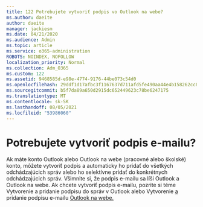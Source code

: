 ```yaml
---
title: 122 Potrebujete vytvoriť podpis vo Outlook na webe?
ms.author: daeite
author: daeite
manager: jackiesm
ms.date: 04/21/2020
ms.audience: Admin
ms.topic: article
ms.service: o365-administration
ROBOTS: NOINDEX, NOFOLLOW
localization_priority: Normal
ms.collection: Adm_O365
ms.custom: 122
ms.assetid: 9468585d-e98e-4774-9176-44be073c54d0
ms.openlocfilehash: 29ddf1d17afbc3f1167637d711afd5fe490aa44e4b158262cc891f0632c81c8c
ms.sourcegitcommit: b5f7da89a650d2915dc652449623c78be6247175
ms.translationtype: MT
ms.contentlocale: sk-SK
ms.lasthandoff: 08/05/2021
ms.locfileid: "53986060"
---
```

# <a name="need-to-create-an-email-signature"></a>Potrebujete vytvoriť podpis e-mailu?

Ak máte konto Outlook alebo Outlook na webe (pracovné alebo školské) konto, môžete vytvoriť podpis a automaticky ho pridať do všetkých odchádzajúcich správ alebo ho selektívne pridať do konkrétnych odchádzajúcich správ. Všimnite si, že podpis e-mailu sa líši Outlook a Outlook na webe. Ak chcete vytvoriť podpis e-mailu, pozrite si téme Vytvorenie a pridanie podpisu do správ v Outlook alebo Vytvorenie [a](https://support.office.com/article/8ee5d4f4-68fd-464a-a1c1-0e1c80bb27f2.aspx) pridanie podpisu e-mailu [Outlook na webe.](https://support.office.com/article/5ff9dcfd-d3f1-447b-b2e9-39f91b074ea3.aspx)


